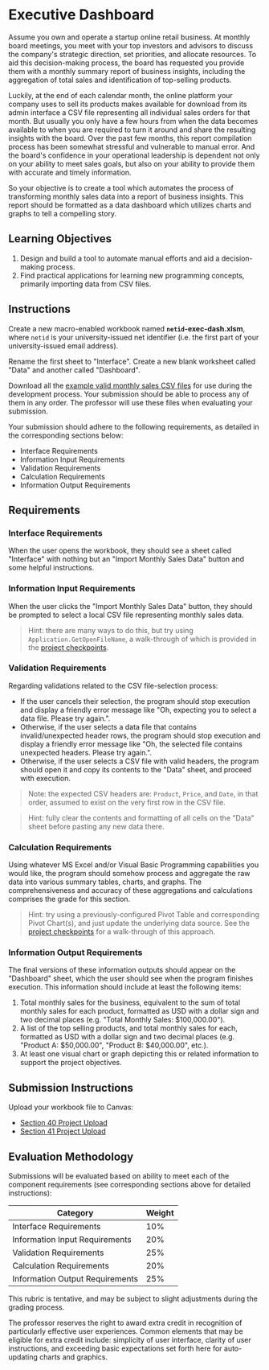# Executive Dashboard

Assume you own and operate a startup online retail business. At monthly board meetings, you meet with your top investors and advisors to discuss the company's strategic direction, set priorities, and allocate resources. To aid this decision-making process, the board has requested you provide them with a monthly summary report of business insights, including the aggregation of total sales and identification of top-selling products.

Luckily, at the end of each calendar month, the online platform your company uses to sell its products makes available for download from its admin interface a CSV file representing all individual sales orders for that month. But usually you only have a few hours from when the data becomes available to when you are required to turn it around and share the resulting insights with the board. Over the past few months, this report compilation process has been somewhat stressful and vulnerable to manual error. And the board's confidence in your operational leadership is dependent not only on your ability to meet sales goals, but also on your ability to provide them with accurate and timely information.

So your objective is to create a tool which automates the process of transforming monthly sales data into a report of business insights. This report should be formatted as a data dashboard which utilizes charts and graphs to tell a compelling story.

## Learning Objectives

  1. Design and build a tool to automate manual efforts and aid a decision-making process.
  2. Find practical applications for learning new programming concepts, primarily importing data from CSV files.

## Instructions

Create a new macro-enabled workbook named **`netid`-exec-dash.xlsm**, where `netid` is your university-issued net identifier (i.e. the first part of your university-issued email address).

Rename the first sheet to "Interface". Create a new blank worksheet called "Data" and another called "Dashboard".

Download all the [example valid monthly sales CSV files](data/) for use during the development process. Your submission should be able to process any of them in any order. The professor will use these files when evaluating your submission.

Your submission should adhere to the following requirements, as detailed in the corresponding sections below:

  + Interface Requirements
  + Information Input Requirements
  + Validation Requirements
  + Calculation Requirements
  + Information Output Requirements

## Requirements

### Interface Requirements

When the user opens the workbook, they should see a sheet called "Interface" with nothing but an "Import Monthly Sales Data" button and some helpful instructions.

### Information Input Requirements

When the user clicks the "Import Monthly Sales Data" button, they should be prompted to select a local CSV file representing monthly sales data.

> Hint: there are many ways to do this, but try using `Application.GetOpenFileName`, a walk-through of which is provided in the [project checkpoints](checkpoints.md).

### Validation Requirements

Regarding validations related to the CSV file-selection process:

  + If the user cancels their selection, the program should stop execution and display a friendly error message like "Oh, expecting you to select a data file. Please try again.".
  + Otherwise, if the user selects a data file that contains invalid/unexpected header rows, the program should stop execution and display a friendly error message like "Oh, the selected file contains unexpected headers. Please try again.".
  + Otherwise, if the user selects a CSV file with valid headers, the program should open it and copy its contents to the "Data" sheet, and proceed with execution.

> Note: the expected CSV headers are: `Product`, `Price`, and `Date`, in that order, assumed to exist on the very first row in the CSV file.

> Hint: fully clear the contents and formatting of all cells on the "Data" sheet before pasting any new data there.

### Calculation Requirements

Using whatever MS Excel and/or Visual Basic Programming capabilities you would like, the program should somehow process and aggregate the raw data into various summary tables, charts, and graphs. The comprehensiveness and accuracy of these aggregations and calculations comprises the grade for this section.

> Hint: try using a previously-configured Pivot Table and corresponding Pivot Chart(s), and just update the underlying data source. See the [project checkpoints](checkpoints.md) for a walk-through of this approach.

### Information Output Requirements

The final versions of these information outputs should appear on the "Dashboard" sheet, which the user should see when the program finishes execution. This information should include at least the following items:

  1. Total monthly sales for the business, equivalent to the sum of total monthly sales for each product, formatted as USD with a dollar sign and two decimal places (e.g. "Total Monthly Sales: $100,000.00").
  2. A list of the top selling products, and total monthly sales for each, formatted as USD with a dollar sign and two decimal places (e.g. "Product A: $50,000.00", "Product B: $40,000.00", etc.).
  3. At least one visual chart or graph depicting this or related information to support the project objectives.

## Submission Instructions

Upload your workbook file to Canvas:

  + [Section 40 Project Upload](https://georgetown.instructure.com/courses/54379/assignments/123535)
  + [Section 41 Project Upload](https://georgetown.instructure.com/courses/54380/assignments/123532)

## Evaluation Methodology

Submissions will be evaluated based on ability to meet each of the component requirements (see corresponding sections above for detailed instructions):

Category | Weight
--- | ---
Interface Requirements | 10%
Information Input Requirements | 20%
Validation Requirements | 25%
Calculation Requirements | 20%
Information Output Requirements | 25%

This rubric is tentative, and may be subject to slight adjustments during the grading process.

The professor reserves the right to award extra credit in recognition of particularly effective user experiences. Common elements that may be eligible for extra credit include: simplicity of user interface, clarity of user instructions, and exceeding basic expectations set forth here for auto-updating charts and graphics.
